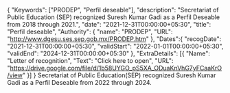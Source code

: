 {
  "Keywords": ["PRODEP", "Perfil deseable"],
  "description": "Secretariat of Public Education (SEP) recognized Suresh Kumar Gadi as a Perfil Deseable from 2018 through 2021.",
  "date": "2021-12-31T00:00:00+05:30",
  "title": "Perfil deseable",
  "Authority": {
    "name": "PRODEP",
    "URL": "http://www.dgesu.ses.sep.gob.mx/PRODEP.htm"
  },
    "Dates":{
        "recogDate": "2021-12-31T00:00:00+05:30",
        "validStart": "2022-01-01T00:00:00+05:30",
        "validEnd": "2024-12-31T00:00:00+05:30"
    },
  "ExtraDetails": [{
    "Name": "Letter of recognition",
    "Text": "Click here to open",
    "URL": "https://drive.google.com/file/d/1b58UYGO_pS5XA_ODuaKnVhG7yFCaaKrO/view"
  }]
}
Secretariat of Public Education(SEP) recognized Suresh Kumar Gadi as a Perfil Deseable from 2022 through 2024.